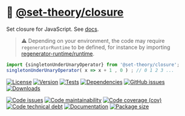 :mrs_claus: [@set-theory/closure](https://set-theory.github.io/closure)
==

Set closure for JavaScript.
See [docs](https://set-theory.github.io/closure/index.html).

> :warning: Depending on your environment, the code may require
> `regeneratorRuntime` to be defined, for instance by importing
> [regenerator-runtime/runtime](https://www.npmjs.com/package/regenerator-runtime).


```js
import {singletonUnderUnaryOperator} from '@set-theory/closure';
singletonUnderUnaryOperator( x => x + 1 , 0 ) ; // 0 1 2 3 ...
```

[![License](https://img.shields.io/github/license/set-theory/closure.svg)](https://raw.githubusercontent.com/set-theory/closure/main/LICENSE)
[![Version](https://img.shields.io/npm/v/@set-theory/closure.svg)](https://www.npmjs.org/package/@set-theory/closure)
[![Tests](https://img.shields.io/github/workflow/status/set-theory/closure/ci:test?event=push&label=tests)](https://github.com/set-theory/closure/actions/workflows/ci:test.yml?query=branch:main)
[![Dependencies](https://img.shields.io/librariesio/github/set-theory/closure.svg)](https://github.com/set-theory/closure/network/dependencies)
[![GitHub issues](https://img.shields.io/github/issues/set-theory/closure.svg)](https://github.com/set-theory/closure/issues)
[![Downloads](https://img.shields.io/npm/dm/@set-theory/closure.svg)](https://www.npmjs.org/package/@set-theory/closure)

[![Code issues](https://img.shields.io/codeclimate/issues/set-theory/closure.svg)](https://codeclimate.com/github/set-theory/closure/issues)
[![Code maintainability](https://img.shields.io/codeclimate/maintainability/set-theory/closure.svg)](https://codeclimate.com/github/set-theory/closure/trends/churn)
[![Code coverage (cov)](https://img.shields.io/codecov/c/gh/set-theory/closure/main.svg)](https://codecov.io/gh/set-theory/closure)
[![Code technical debt](https://img.shields.io/codeclimate/tech-debt/set-theory/closure.svg)](https://codeclimate.com/github/set-theory/closure/trends/technical_debt)
[![Documentation](https://set-theory.github.io/closure/badge.svg)](https://set-theory.github.io/closure/source.html)
[![Package size](https://img.shields.io/bundlephobia/minzip/@set-theory/closure)](https://bundlephobia.com/result?p=@set-theory/closure)
